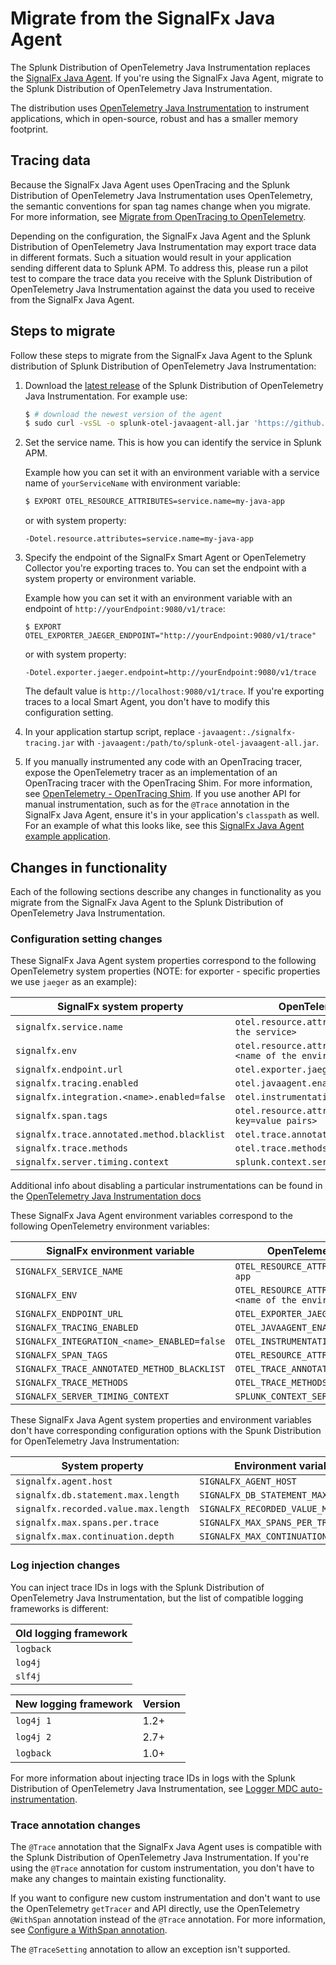 # Migrate from the SignalFx Java Agent

The Splunk Distribution of OpenTelemetry Java Instrumentation replaces the
[SignalFx Java Agent](https://github.com/signalfx/signalfx-java-tracing).
If you're using the SignalFx Java Agent, migrate to the Splunk Distribution of
OpenTelemetry Java Instrumentation.

The distribution uses [OpenTelemetry Java Instrumentation](https://github.com/open-telemetry/opentelemetry-java-instrumentation) 
to instrument applications, which in open-source, robust and has a smaller memory footprint.

## Tracing data

Because the SignalFx Java Agent uses OpenTracing and the Splunk Distribution
of OpenTelemetry Java Instrumentation uses OpenTelemetry, the semantic
conventions for span tag names change when you migrate. For more information,
see [Migrate from OpenTracing to OpenTelemetry](https://docs.signalfx.com/en/latest/apm/apm-getting-started/apm-opentelemetry-collector.html#apm-opentelemetry-migration).

Depending on the configuration, the SignalFx Java Agent and the Splunk Distribution of OpenTelemetry Java
Instrumentation may export trace data in different formats. Such a situation would
result in your application sending different data to Splunk APM.
To address this, please run a pilot test to compare the trace data you
receive with the Splunk Distribution of OpenTelemetry Java Instrumentation
against the data you used to receive from the SignalFx Java Agent.

## Steps to migrate

Follow these steps to migrate from the SignalFx Java Agent to the Splunk
distribution of Splunk Distribution of OpenTelemetry Java Instrumentation:

1. Download the [latest release](https://github.com/signalfx/splunk-otel-java/releases/latest/download/splunk-otel-javaagent-all.jar)
   of the Splunk Distribution of OpenTelemetry Java Instrumentation. For example use: 
   ```bash
   $ # download the newest version of the agent
   $ sudo curl -vsSL -o splunk-otel-javaagent-all.jar 'https://github.com/signalfx/splunk-otel-java/releases/latest/download/splunk-otel-javaagent-all.jar'
   ```
2. Set the service name. This is how you can identify the service in Splunk APM.

   Example how you can set it with an environment variable with a
   service name of `yourServiceName` with environment variable:
   ```bash
   $ EXPORT OTEL_RESOURCE_ATTRIBUTES=service.name=my-java-app
   ```
   or with system property:
   ```
   -Dotel.resource.attributes=service.name=my-java-app
   ```
3. Specify the endpoint of the SignalFx Smart Agent or OpenTelemetry Collector
   you're exporting traces to. You can set the endpoint with a system property
   or environment variable. 
   
   Example how you can set it with an environment variable with an endpoint of `http://yourEndpoint:9080/v1/trace`:
   ```
   $ EXPORT OTEL_EXPORTER_JAEGER_ENDPOINT="http://yourEndpoint:9080/v1/trace"
   ```
   or with system property:
   ```
   -Dotel.exporter.jaeger.endpoint=http://yourEndpoint:9080/v1/trace
   ```
   The default value is `http://localhost:9080/v1/trace`. If you're exporting
   traces to a local Smart Agent, you don't have to modify this configuration
   setting.
4. In your application startup script, replace `-javaagent:./signalfx-tracing.jar`
   with `-javaagent:/path/to/splunk-otel-javaagent-all.jar`.
5. If you manually instrumented any code with an OpenTracing tracer, expose
   the OpenTelemetry tracer as an implementation of an OpenTracing tracer with
   the OpenTracing Shim. For more information, see
   [OpenTelemetry - OpenTracing Shim](https://github.com/open-telemetry/opentelemetry-java/tree/master/opentracing-shim).
   If you use another API for manual instrumentation, such as for the `@Trace`
   annotation in the SignalFx Java Agent, ensure it's in your application's
   `classpath` as well. For an example of what this looks like, see this
   [SignalFx Java Agent example application](https://github.com/signalfx/tracing-examples/blob/master/signalfx-tracing/signalfx-java-tracing/okhttp-and-jedis/src/main/java/com/signalfx/tracing/examples/javaagent/App.java).

## Changes in functionality

Each of the following sections describe any changes in functionality as you
migrate from the SignalFx Java Agent to the Splunk Distribution of
OpenTelemetry Java Instrumentation.

### Configuration setting changes

These SignalFx Java Agent system properties correspond to the following
OpenTelemetry system properties (NOTE: for exporter - specific properties we use `jaeger` as an example):

| SignalFx system property | OpenTelemetry system property |
| ------------------------ | ----------------------------- |
| `signalfx.service.name` | `otel.resource.attributes=service.name=<name of the service>` |
| `signalfx.env` | `otel.resource.attributes=deployment.environment=<name of the environment>` |
| `signalfx.endpoint.url` | `otel.exporter.jaeger.endpoint` |
| `signalfx.tracing.enabled` | `otel.javaagent.enabled` |
| `signalfx.integration.<name>.enabled=false` | `otel.instrumentation.[id].enabled=false` | 
| `signalfx.span.tags` | `otel.resource.attributes=<comma separated key=value pairs>` |
| `signalfx.trace.annotated.method.blacklist` | `otel.trace.annotated.methods.exclude` |
| `signalfx.trace.methods` | `otel.trace.methods` |
| `signalfx.server.timing.context` | `splunk.context.server-timing.enabled` |


Additional info about disabling a particular instrumentations can be found in the [OpenTelemetry Java Instrumentation docs](https://github.com/open-telemetry/opentelemetry-java-instrumentation/blob/main/docs/suppressing-instrumentation.md)

These SignalFx Java Agent environment variables correspond to the following
OpenTelemetry environment variables:

| SignalFx environment variable | OpenTelemetry environment variable |
| ----------------------------- | ---------------------------------- |
| `SIGNALFX_SERVICE_NAME` | `OTEL_RESOURCE_ATTRIBUTES=service.name=my-java-app` |
| `SIGNALFX_ENV` | `OTEL_RESOURCE_ATTRIBUTES=deployment.environment=<name of the environment>` |
| `SIGNALFX_ENDPOINT_URL` |`OTEL_EXPORTER_JAEGER_ENDPOINT` |
| `SIGNALFX_TRACING_ENABLED` | `OTEL_JAVAAGENT_ENABLED` |
| `SIGNALFX_INTEGRATION_<name>_ENABLED=false` | `OTEL_INSTRUMENTATION_[id]_ENABLED=false` |
| `SIGNALFX_SPAN_TAGS` | `OTEL_RESOURCE_ATTRIBUTES` |
| `SIGNALFX_TRACE_ANNOTATED_METHOD_BLACKLIST` | `OTEL_TRACE_ANNOTATED_METHODS_EXCLUDE` |
| `SIGNALFX_TRACE_METHODS` | `OTEL_TRACE_METHODS` |
| `SIGNALFX_SERVER_TIMING_CONTEXT` | `SPLUNK_CONTEXT_SERVER-TIMING_ENABLED` |

These SignalFx Java Agent system properties and environment variables don't
have corresponding configuration options with the Spunk Distribution for
OpenTelemetry Java Instrumentation:

| System property | Environment variable |
| --------------- | -------------------- |
| `signalfx.agent.host` | `SIGNALFX_AGENT_HOST` |
| `signalfx.db.statement.max.length` | `SIGNALFX_DB_STATEMENT_MAX_LENGTH` |
| `signalfx.recorded.value.max.length` | `SIGNALFX_RECORDED_VALUE_MAX_LENGTH` |
| `signalfx.max.spans.per.trace` | `SIGNALFX_MAX_SPANS_PER_TRACE` |
| `signalfx.max.continuation.depth` | `SIGNALFX_MAX_CONTINUATION_DEPTH` |

### Log injection changes

You can inject trace IDs in logs with the Splunk Distribution of OpenTelemetry
Java Instrumentation, but the list of compatible logging frameworks is
different:

| Old logging framework |
| --------------------- |
| `logback` |
| `log4j` |
| `slf4j` |

| New logging framework | Version |
| --------------------- | ------- |
| `log4j 1` | 1.2+ |
| `log4j 2` | 2.7+ |
| `logback` | 1.0+ |

For more information about injecting trace IDs in logs with the Splunk
Distribution of OpenTelemetry Java Instrumentation, see
[Logger MDC auto-instrumentation](https://github.com/open-telemetry/opentelemetry-java-instrumentation/blob/master/docs/logger-mdc-instrumentation.md).

### Trace annotation changes

The `@Trace` annotation that the SignalFx Java Agent uses is compatible with
the Splunk Distribution of OpenTelemetry Java Instrumentation. If you're using
the `@Trace` annotation for custom instrumentation, you don't have to make any
changes to maintain existing functionality. 

If you want to configure new custom instrumentation and don't want to use the
OpenTelemetry `getTracer` and API directly, use the OpenTelemetry `@WithSpan`
annotation instead of the `@Trace` annotation. For more information, see
[Configure a WithSpan annotation](https://github.com/open-telemetry/opentelemetry-java-instrumentation#configure-a-withspan-annotation).

The `@TraceSetting` annotation to allow an exception isn't supported.
